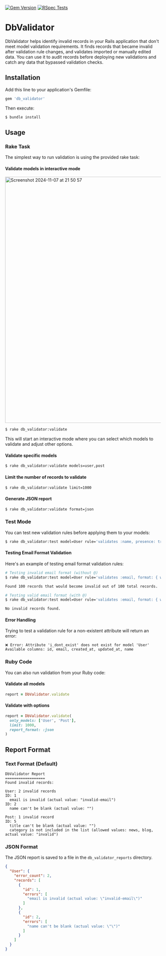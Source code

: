 [![Gem Version](https://badge.fury.io/rb/db_validator.svg?icon=si%3Arubygems)](https://badge.fury.io/rb/db_validator)
[![RSpec Tests](https://github.com/krzysztoff1/db-validator/actions/workflows/rspec.yml/badge.svg)](https://github.com/krzysztoff1/db-validator/actions/workflows/rspec.yml)

# DbValidator

DbValidator helps identify invalid records in your Rails application that don't meet model validation requirements. It finds records that became invalid after validation rule changes, and validates imported or manually edited data. You can use it to audit records before deploying new validations and catch any data that bypassed validation checks.

## Installation

Add this line to your application's Gemfile:

```ruby
gem 'db_validator'
```

Then execute:

```bash
$ bundle install
```

## Usage

### Rake Task

The simplest way to run validation is using the provided rake task:

#### Validate models in interactive mode

<img width="798" alt="Screenshot 2024-11-07 at 21 50 57" src="https://github.com/user-attachments/assets/33fbdb8b-b8ec-4284-9313-c1eeaf2eab2d">

```bash
$ rake db_validator:validate
```

This will start an interactive mode where you can select which models to validate and adjust other options.

#### Validate specific models

```bash
$ rake db_validator:validate models=user,post
```

#### Limit the number of records to validate

```bash
$ rake db_validator:validate limit=1000
```

#### Generate JSON report

```bash
$ rake db_validator:validate format=json
```

### Test Mode

You can test new validation rules before applying them to your models:

```bash
$ rake db_validator:test model=User rule='validates :name, presence: true'
```

#### Testing Email Format Validation

Here's an example of testing email format validation rules:

```bash
# Testing invalid email format (without @)
$ rake db_validator:test model=User rule='validates :email, format: { without: /@/, message: "must contain @" }' show_records=false

Found 100 records that would become invalid out of 100 total records.

# Testing valid email format (with @)
$ rake db_validator:test model=User rule='validates :email, format: { with: /@/, message: "must contain @" }' show_records=false

No invalid records found.
```

#### Error Handling

Trying to test a validation rule for a non-existent attribute will return an error:

```
❌ Error: Attribute 'i_dont_exist' does not exist for model 'User'
Available columns: id, email, created_at, updated_at, name
```

### Ruby Code

You can also run validation from your Ruby code:

#### Validate all models

```ruby
report = DbValidator.validate
```

#### Validate with options

```ruby
report = DbValidator.validate(
  only_models: ['User', 'Post'],
  limit: 1000,
  report_format: :json
)
```

## Report Format

### Text Format (Default)

```
DbValidator Report
==================
Found invalid records:

User: 2 invalid records
ID: 1
  email is invalid (actual value: "invalid-email")
ID: 2
  name can't be blank (actual value: "")

Post: 1 invalid record
ID: 5
  title can't be blank (actual value: "")
  category is not included in the list (allowed values: news, blog, actual value: "invalid")
```

### JSON Format

The JSON report is saved to a file in the `db_validator_reports` directory.

```json
{
  "User": {
    "error_count": 2,
    "records": [
      {
        "id": 1,
        "errors": [
          "email is invalid (actual value: \"invalid-email\")"
        ]
      },
      {
        "id": 2,
        "errors": [
          "name can't be blank (actual value: \"\")"
        ]
      }
    ]
  }
}
```
